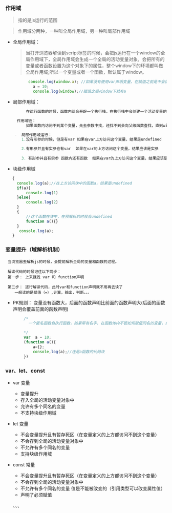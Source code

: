 ###  作用域
   > 指的是js运行的范围

   >  作用域分两种，一种叫全局作用域，另一种叫局部作用域
   -  全局作用域：

      > 当打开浏览器解读到script标签的时候，会把js运行在一个window的全局作用域下，全局作用域会生成一个全局的活动变量对象，会把所有的变量或者函数设置为这个对象下的属性，整个window下的环境都叫做全局作用域;所以一个变量或者一个函数，默认属于window。

```js
          console.log(window.a); //如果没有使用var声明变量，在赋值之前是不会把a挂在window上的，所以a是找不到的
            a = 10;
            console.log(window);//赋值之后window下就有a
```
-  局部作用域：
```js
         在运行函数的时候，函数内部会开辟一个执行栈，在执行栈中会创建一个活动变量的对象，会把函数中所有的变量、函数存储到这个活动变量，函数只会作用在函数内，这种表现叫做局部作用域

     作用域链：
         如果函数内访问不到某个变量，先去参数中找，还找不到会向父级函数查找，直到window全局，如果还找不到就报错

    -  局部作用域运行：
       1.没有形参的时候，但是有var 如果在var上方访问这个变量，结果是undefined

       2.有形参并且有实参也有var  如果在var的上方访问这个变量，结果应该是实参
 
       3. 有形参并且有实参 函数内还有函数  如果在var的上方访问这个变量，结果应该是函数

```
    
-   块级作用域
```js
   {
     console.log(a);//在上方访问块中的函数a，结果是undefined
     if(a){
         console.log(1)
     }else{
         console.log(2)
     }
     {
         //这个函数在块中，在预解析的时候会undefined
         function a(){}
     }
      console.log(a);
   }
```

###  变量提升（域解析机制）
     当浏览器去解析js的时候，会提前解析全局的变量和函数的过程。
     
     解读代码的时候记住以下两步：
     第一步： 上来就找 var 和 function声明

     第二步： 逐行解读代码，此时var和function声明就不用再去读了
        一般读的是赋值（=）,计算，输出，判断。。。

-  PK规则：
        变量没有函数大，后面的函数声明比前面的函数声明大(后面的函数声明会覆盖前面的函数声明)
```js
        /*
          一个匿名函数自执行函数，如果带有名字，在函数体内不管如何赋值同名的变量，结果都等于这个有名函数。

        */
        var  a = 10;
        (function a(){
            a={};
            console,log(a);//还是a函数的代码块
        })
```

###   var、let、const

 -  var 变量
    + 变量提升
    + 存入全局的活动变量对象中
    + 允许有多个同名的变量
    + 不支持块级作用域

-  let 变量
    + 不会变量提升且有暂存死区（在变量定义的上方都访问不到这个变量）
    + 不会存到全局的活动变量对象中
    + 不允许有多个同名的变量
    + 支持块级作用域
    
-  const 常量
    + 不会变量提升且有暂存死区（在变量定义的上方都访问不到这个变量）
    + 不会存到全局的活动变量对象中
    + 不允许有多个同名的变量
          值是不能被改变的（引用类型可以改变属性值）
    + 声明了必须赋值

    、、、
